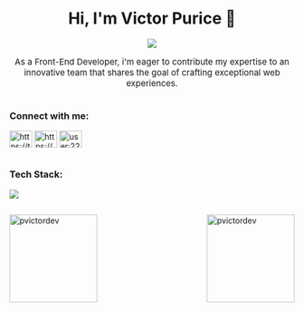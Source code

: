 <h1 align="center">Hi, I'm Victor Purice 👋</h1>
<!-- <h3 align="center">A Tech-Savvy Front-End Web Developer based in Romania 📍</h3> -->
<p align="center">
  <a href="https://github.com/pvictordev/readme-typing-svg"><img src="https://readme-typing-svg.herokuapp.com?lines=Tech-Savvy+Front-End+Web+Developer;Computer+Science+Undergraduate;Freelance+Worker;Aspiring+Learner&center=true&width=500&height=50"></a>
</p>

<p align="center" style="font-size:15px">
    <!-- <b>Victor Purice</b>, 2nd year <b>Computer Science</b> undergraduate from <b>ULBS Institute of Science</b>, Sibiu.
    An aspiring <b>Front-End Developer,</b>&nbsp; <b>Full Stack Web Developer</b>&nbsp; and <b>Web3 Enthusiast.</b> 
  <br> -->
  As a Front-End Developer, i'm eager to contribute my expertise to an innovative team that shares the goal of crafting exceptional web experiences.
</p>

<div style="display: flex; flex-direction: column; align-items: flex-start; justify-content:center; margin-bottom:px;">

<div>
<h3>Connect with me:</h3>
<p >
<a href="https://twitter.com/https://twitter.com/wftpid" target="blank"><img align="center" src="https://raw.githubusercontent.com/rahuldkjain/github-profile-readme-generator/master/src/images/icons/Social/twitter.svg" alt="https://twitter.com/wftpid" height="30" width="40" /></a>
<a href="https://linkedin.com/in/https://www.linkedin.com/in/victor-purice-204229276/" target="blank"><img align="center" src="https://raw.githubusercontent.com/rahuldkjain/github-profile-readme-generator/master/src/images/icons/Social/linked-in-alt.svg" alt="https://www.linkedin.com/in/victor-purice-204229276/" height="30" width="40" /></a>
<a href="https://stackoverflow.com/users/user:22672347" target="blank"><img align="center" src="https://raw.githubusercontent.com/rahuldkjain/github-profile-readme-generator/master/src/images/icons/Social/stack-overflow.svg" alt="user:22672347" height="30" width="40" /></a>
</p>
</div>

<div>
<h3>Tech Stack:</h3>
<p> 
  <a href="https://skillicons.dev">
    <img src="https://skillicons.dev/icons?i=react,ts,redux,tailwind,mongo,nodejs,express" />
  </a>
</div>

</div>

<div style="display:flex; align-items:flex-end;justify-content:space-between; gap:0.5rem">
<p><img align="center" height="155px" src="https://github-readme-stats.vercel.app/api/top-langs?username=pvictordev&show_icons=true&locale=en&layout=compact" alt="pvictordev" /></p>

<p>&nbsp;<img align="center"  height="155px" src="https://github-readme-stats.vercel.app/api?username=pvictordev&show_icons=true&locale=en" alt="pvictordev" /></p>

</div>
<!-- 
<p><img align="center" src="https://github-readme-streak-stats.herokuapp.com/?user=pvictordev&" alt="pvictordev" /></p> -->
